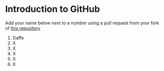# Introduction to GitHub 

Add your name below next to a number using a pull request from your fork of [this repository](https://github.com/aphrc-dswb/dswb-workshops)

1. Daffe
2. X
3. X
4. X
5. X
6. X
